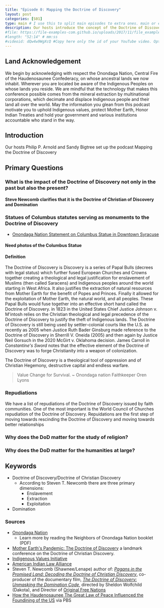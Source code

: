 ```yaml
---
title: "Episode 0: Mapping the Doctrine of Discovery"
layout: post
categories: [S01]
type: main # I use this to split main episodes to extra ones. main or extra
description: Our hosts introduce the concept of the Doctrine of Discovery and give some of the keywords for the podcast
#file: https://file-examples-com.github.io/uploads/2017/11/file_example_MP3_700KB.mp3 #Link to your .mp3 file
#length: "52:14" # mm:ss
#videoid: dQw4w9WgXcQ #Copy here only the id of your YouTube video. Optional
---
```

## Land Acknowledgement
We begin by acknowledging with respect the Onondaga Nation, Central Fire of the Haudenosaunee Confederacy, on whose ancestral lands we now inhabit. Wherever you are located be aware of the Indigenous Peoples on whose lands you reside. We are mindful that the technology that makes this conference possible comes from the mineral extraction by multinational corporations, which decimate and displace Indigenous people and their land all over the world. May the information you glean from this podcast motivate you to uphold Indigenous values, protect Mother Earth, Honor Indian Treaties and hold your government and various institutions accountable who stand in the way.

## Introduction
Our hosts Philip P. Arnold and Sandy Bigtree set up the podcast Mapping the Doctrine of Discovery

## Primary Questions
### What is the impact of the Doctrine of Discovery not only in the past but also the present?
#### Steve Newcomb clarifies that it is the Doctrine of Christian of Discovery and Domination

### Statues of Columbus statutes serving as monuments to the Doctrine of Discovery
- [Onondaga Nation Statement on Columbus Statue in Downtown Syracuse](https://www.onondaganation.org/news/2020/onondaga-nation-statement-on-columbus-statue-in-downtown-syracuse/)

#### Need photos of the Columbus Statue

#### Definition
The Doctrine of Discovery is Discovery is a series of Papal Bulls (decrees with legal status) which further fused European Churches and Crowns together creating a theological and legal
justification for enslavement of Muslims (then called Saracens) and Indigenous peoples around the world starting in West Africa. It also justifies the extraction of natural resources from Mother Earth for the benefit of Popes and Princes. Finally it allowed for the exploitation of Mother Earth, the natural world, and all peoples. These Papal Bulls would fuse together into an effective short hand called the Doctrine of Discovery. in 1823 in the United States Chief Justice Johnson v. M'intosh relies on the Christian theological and legal precedence of the Doctrine of Discovery to justify the theft of Indigenous lands. The Doctrine of Discovery is still being used by settler-colonial courts like the U.S. as recently as 2005 when Justice Ruth Bader Ginsburg made reference to the Doctrine of Discovery in  Sherrill V. Oneida (2005) and then again by Justice Neil Gorsuch in the 2020 McGirt v. Oklahoma decision. James Carroll in _Constantine's Sword_ notes that the effective element of the Doctrine of Discovery was to forge Christianity into a weapon of colonization.

The Doctrine of Discovery is a theological tool of oppression and of Christian Hegemony, destructive capital and endless warfare.

> Value Change for Survival.
~ Onondaga nation Faithkeeper Oren Lyons

### Repudiations
We have a list of repudiations of the Doctrine of Discovery issued by faith communities. One of the most important is the World Council of Churches repudiation of the Doctrine of Discovery. Repuidations are the first step of moving towards rescinding the Doctrine of Discovery and moving towards better relationships

### Why does the DoD matter for the study of religion?

### Why does the DoD matter for the humanities at large?


## Keywords
- Doctrine of Discovery/Doctrine of Christian Discovery
  - According to Steven T. Newcomb there are three primary dimensions:
    -	Enslavement
    -	Extraction
    -	Exploitation
- Domination


### Sources
- [Onondaga Nation](https://www.onondaganation.org/)
  - Learn more by reading the Neighbors of Onondaga Nation booklet (PDF)
- [Mother Earth's Pandemic: The Doctrine of Discovery](https://doctrineofdiscovery.org/event/education/mother-earths-pandemic/) a landmark conference on the Doctrine of Christian Discovery.
- [Indigenous Values Initiative](https://indigenousvalues.org/)
- [American Indian Law Alliance](http://aila.ngo/)
- Steven T. Newcomb (Shawnee/Lenape) author of: [_Pagans in the Promised Land: Decoding the Doctrine of Christian Discovery_](https://birchbarkbooks.com/all-online-titles/pagans-in-the-promised-land), co-producer of the documentary film, [_The Doctrine of Discovery: Unmasking the Domination Code_](https://vimeo.com/ondemand/dominationcode), directed by Sheldon Wolfchild (Dakota), and Director of [Original Free Nations](https://originalfreenations.com/)
- [How the Haudenosaunee The Great Law of Peace Influenced the Foundining of the US](https://www.pbs.org/native-america/blogs/native-voices/how-the-iroquois-great-law-of-peace-shaped-us-democracy/) via PBS
